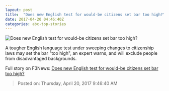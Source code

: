 ```yaml
---
layout: post
title:  "Does new English test for would-be citizens set bar too high?"
date: 2017-04-20 04:46:40Z
categories: abc-top-stories
---
```


![Does new English test for would-be citizens set bar too high?](http://www.abc.net.au/news/image/7574702-1x1-700x700.jpg)

A tougher English language test under sweeping changes to citizenship laws may set the bar "too high", an expert warns, and will exclude people from disadvantaged backgrounds.


Full story on F3News: [Does new English test for would-be citizens set bar too high?](http://www.f3nws.com/n/zNadCD)

> Posted on: Thursday, April 20, 2017 9:46:40 AM
